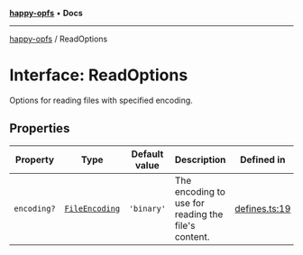 [**happy-opfs**](../README.md) • **Docs**

***

[happy-opfs](../README.md) / ReadOptions

# Interface: ReadOptions

Options for reading files with specified encoding.

## Properties

| Property | Type | Default value | Description | Defined in |
| ------ | ------ | ------ | ------ | ------ |
| `encoding?` | [`FileEncoding`](../type-aliases/FileEncoding.md) | `'binary'` | The encoding to use for reading the file's content. | [defines.ts:19](https://github.com/JiangJie/happy-opfs/blob/3032e80ad2449bcf9084365afada1536627f498f/src/fs/defines.ts#L19) |
